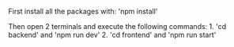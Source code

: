 First install all the packages with: 'npm install'

Then open 2 terminals and execute the following commands:
    1. 'cd backend' and 'npm run dev'
    2. 'cd frontend' and 'npm run start'